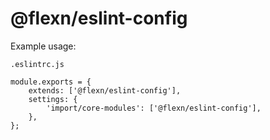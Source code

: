 # @flexn/eslint-config

Example usage:

`.eslintrc.js`

```
module.exports = {
    extends: ['@flexn/eslint-config'],
    settings: {
        'import/core-modules': ['@flexn/eslint-config'],
    },
};
```

